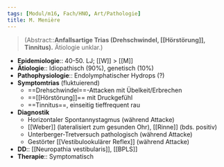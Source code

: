 ```yaml
---
tags: [Modul/m16, Fach/HNO, Art/Pathologie]
title: M. Menière
---
```

> (Abstract::**Anfallsartige Trias (Drehschwindel, [[Hörstörung]], Tinnitus).** Ätiologie unklar.)
- **Epidemiologie**:: 40-50. LJ; [[W]] > [[M]] 
- **Ätiologie**:: Idiopathisch (90%), genetisch (10%)
- **Pathophysiologie**:: Endolymphatischer Hydrops (?)
- **Symptomtrias** (fluktuierend)
	- ==Drehschwindel==-Attacken mit Übelkeit/Erbrechen
	- ==[[Hörstörung]]== mit Druckgefühl
	- ==Tinnitus==, einseitig tieffrequent rau
- **Diagnostik**
	- Horizontaler Spontannystagmus (während Attacke)
	- [[Weber]] (lateralisiert zum gesunden Ohr), [[Rinne]] (bds. positiv)
	- Unterberger-Tretversuch pathologisch (während Attacke)
	- Gestörter [[Vestibulookulärer Reflex]] (während Attacke)
- **DD**:: [[Neuropathia vestibularis]], [[BPLS]]
- **Therapie**:: Symptomatisch